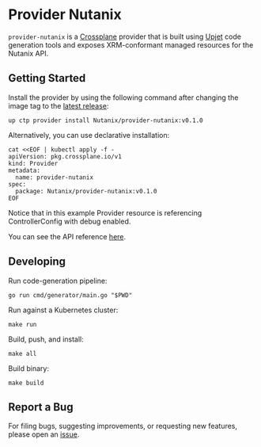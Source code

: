 # Provider Nutanix

`provider-nutanix` is a [Crossplane](https://crossplane.io/) provider that
is built using [Upjet](https://github.com/crossplane/upjet) code
generation tools and exposes XRM-conformant managed resources for the
Nutanix API.

## Getting Started

Install the provider by using the following command after changing the image tag
to the [latest release](https://marketplace.upbound.io/providers/Nutanix/provider-nutanix):
```
up ctp provider install Nutanix/provider-nutanix:v0.1.0
```

Alternatively, you can use declarative installation:
```
cat <<EOF | kubectl apply -f -
apiVersion: pkg.crossplane.io/v1
kind: Provider
metadata:
  name: provider-nutanix
spec:
  package: Nutanix/provider-nutanix:v0.1.0
EOF
```

Notice that in this example Provider resource is referencing ControllerConfig with debug enabled.

You can see the API reference [here](https://doc.crds.dev/github.com/wolfganghuse/provider-nutanix).

## Developing

Run code-generation pipeline:
```console
go run cmd/generator/main.go "$PWD"
```

Run against a Kubernetes cluster:

```console
make run
```

Build, push, and install:

```console
make all
```

Build binary:

```console
make build
```

## Report a Bug

For filing bugs, suggesting improvements, or requesting new features, please
open an [issue](https://github.com/wolfganghuse/provider-nutanix/issues).
